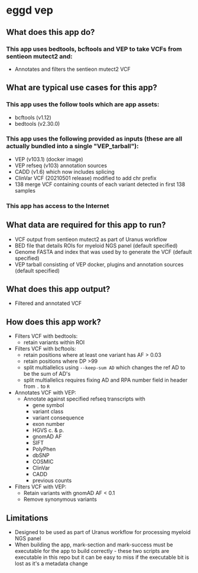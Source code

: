 # eggd vep

## What does this app do?
### This app uses bedtools, bcftools and VEP to take VCFs from sentieon mutect2 and:
- Annotates and filters the sentieon mutect2 VCF

## What are typical use cases for this app?
### This app uses the follow tools which are app assets:
* bcftools (v1.12)
* bedtools (v2.30.0)

### This app uses the following provided as inputs (these are all actually bundled into a single "VEP_tarball"):
* VEP (v103.1) (docker image)
* VEP refseq (v103) annotation sources
* CADD (v1.6) which now includes splicing
* ClinVar VCF (20210501 release) modified to add chr prefix
* 138 merge VCF containing counts of each variant detected in first 138 samples

### This app has access to the Internet

## What data are required for this app to run?
- VCF output from sentieon mutect2 as part of Uranus workflow
- BED file that details ROIs for myeloid NGS panel (default specified)
- Genome FASTA and index that was used by to generate the VCF (default specified)
- VEP tarball consisting of VEP docker, plugins and annotation sources (default specified)

## What does this app output?
- Filtered and annotated VCF

## How does this app work?
- Filters VCF with bedtools:
    - retain variants within ROI
- Filters VCF with bcftools:
    - retain positions where at least one variant has AF > 0.03
    - retain positions where DP >99
    - split multiallelics using `--keep-sum AD` which changes the ref AD to be the sum of AD's
    - split multiallelics requires fixing AD and RPA number field in header from `.` to `R`
- Annotates VCF with VEP:
    - Annotate against specified refseq transcripts with
        - gene symbol
        - variant class
        - variant consequence
        - exon number
        - HGVS c. & p.
        - gnomAD AF
        - SIFT
        - PolyPhen
        - dbSNP
        - COSMIC
        - ClinVar
        - CADD
        - previous counts
- Filters VCF with VEP:
    - Retain variants with gnomAD AF < 0.1
    - Remove synonymous variants

## Limitations
- Designed to be used as part of Uranus workflow for processing myeloid NGS panel
- When building the app, mark-section and mark-success must be executable for the app to build correctly - these two scripts are executable in this repo but it can be easy to miss if the executable bit is lost as it's a metadata change
